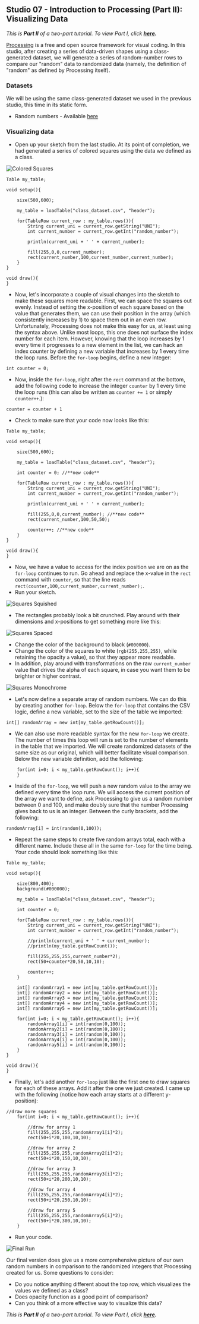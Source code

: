 ## Studio 07 - Introduction to Processing (Part II): Visualizing Data

_This is **Part II** of a two-part tutorial. To view Part I, click **[here](https://github.com/emilyfuhrman/datavis_design/blob/master/2017_Summer/Studios/06_Introduction_to_Processing_Part_1_Creating_Data-Driven_Shapes_Using_Processing.md).**_

[Processing](https://processing.org/) is a free and open source framework for visual coding. In this studio, after creating a series of data-driven shapes using a class-generated dataset, we will generate a series of random-number rows to compare our "random" data to randomized data (namely, the definition of "random" as defined by Processing itself). 

### Datasets

We will be using the same class-generated dataset we used in the previous studio, this time in its static form.

* Random numbers - Available [here](https://github.com/emilyfuhrman/datavis_design/blob/master/2017_Summer/Data/07/class_dataset.csv)

### Visualizing data

* Open up your sketch from the last studio. At its point of completion, we had generated a series of colored squares using the data we defined as a class.

![Colored Squares](https://github.com/emilyfuhrman/datavis_design/blob/master/2017_Summer/Studios/Images/07/01_Colored_Squares.png)

```
Table my_table;

void setup(){
	
	size(500,600);

	my_table = loadTable("class_dataset.csv", "header");

	for(TableRow current_row : my_table.rows()){
		String current_uni = current_row.getString("UNI");
		int current_number = current_row.getInt("random_number"); 

		println(current_uni + ' ' + current_number);
    
		fill(255,0,0,current_number);
		rect(current_number,100,current_number,current_number); 
	}
}

void draw(){
}
```

* Now, let's incorporate a couple of visual changes into the sketch to make these squares more readable. First, we can space the squares out evenly. Instead of setting the x-position of each square based on the value that generates them, we can use their position in the array (which consistently increases by 1) to space them out in an even row. Unfortunately, Processing does not make this easy for us, at least using the syntax above. Unlike most loops, this one does not surface the index number for each item. However, knowing that the loop increases by 1 every time it progresses to a new element in the list, we can hack an index counter by defining a new variable that increases by 1 every time the loop runs. Before the `for-loop` begins, define a new integer:

`int counter = 0;`

* Now, inside the `for-loop`, right after the `rect` command at the bottom, add the following code to increase the integer `counter` by 1 every time the loop runs (this can also be written as `counter += 1` or simply `counter++`.):

`counter = counter + 1`

* Check to make sure that your code now looks like this: 

```
Table my_table;

void setup(){
  
	size(500,600);

	my_table = loadTable("class_dataset.csv", "header");

	int counter = 0; //**new code**

	for(TableRow current_row : my_table.rows()){
		String current_uni = current_row.getString("UNI");
		int current_number = current_row.getInt("random_number"); 

		println(current_uni + ' ' + current_number);
    
		fill(255,0,0,current_number); //**new code**
		rect(current_number,100,50,50); 
    
		counter++; //**new code**
	}
}

void draw(){
}
```
* Now, we have a value to access for the index position we are on as the `for-loop` continues to run. Go ahead and replace the x-value in the `rect` command with `counter`, so that the line reads `rect(counter,100,current_number,current_number);`.
* Run your sketch.

![Squares Squished](https://github.com/emilyfuhrman/datavis_design/blob/master/2017_Summer/Studios/Images/07/02_Squares_Squished.png)

* The rectangles probably look a bit crunched. Play around with their dimensions and x-positions to get something more like this:

![Squares Spaced](https://github.com/emilyfuhrman/datavis_design/blob/master/2017_Summer/Studios/Images/07/03_Squares_Spaced.png)

* Change the color of the background to black (`#000000`).
* Change the color of the squares to white (`rgb(255,255,255)`, while retaining the opacity `a` value), so that they appear more readable.
* In addition, play around with transformations on the raw `current_number` value that drives the alpha of each square, in case you want them to be brighter or higher contrast. 

![Squares Monochrome](https://github.com/emilyfuhrman/datavis_design/blob/master/2017_Summer/Studios/Images/07/04_Squares_Monochrome.png)

* Let's now define a separate array of random numbers. We can do this by creating another `for-loop`. Below the `for-loop` that contains the CSV logic, define a new variable, set to the size of the table we imported: 

`int[] randomArray = new int[my_table.getRowCount()];`

* We can also use more readable syntax for the new `for-loop` we create. The number of times this loop will run is set to the number of elements in the table that we imported. We will create randomized datasets of the same size as our original, which will better facilitate visual comparison. Below the new variable definition, add the following:

```
	for(int i=0; i < my_table.getRowCount(); i++){
	}
```
* Inside of the `for-loop`, we will push a new random value to the array we defined every time the loop runs. We will access the current position of the array we want to define, ask Processing to give us a random number between 0 and 100, and make doubly sure that the number Processing gives back to us is an integer. Between the curly brackets, add the following:

`randomArray[i] = int(random(0,100));`

* Repeat the same steps to create five random arrays total, each with a different name. Include these all in the same `for-loop` for the time being. Your code should look something like this:

```
Table my_table;

void setup(){
  
	size(800,400);
	background(#000000);

	my_table = loadTable("class_dataset.csv", "header");

	int counter = 0;

	for(TableRow current_row : my_table.rows()){
		String current_uni = current_row.getString("UNI");
		int current_number = current_row.getInt("random_number"); 

		//println(current_uni + ' ' + current_number);
		//println(my_table.getRowCount());
    
		fill(255,255,255,current_number*2);
		rect(50+counter*20,50,10,10); 
    
		counter++;
	}
  
	int[] randomArray1 = new int[my_table.getRowCount()];
	int[] randomArray2 = new int[my_table.getRowCount()];
	int[] randomArray3 = new int[my_table.getRowCount()];
	int[] randomArray4 = new int[my_table.getRowCount()];
	int[] randomArray5 = new int[my_table.getRowCount()];
  
	for(int i=0; i < my_table.getRowCount(); i++){
		randomArray1[i] = int(random(0,100));
		randomArray2[i] = int(random(0,100));
		randomArray3[i] = int(random(0,100));
		randomArray4[i] = int(random(0,100));
		randomArray5[i] = int(random(0,100));
	}
}

void draw(){
}
```
* Finally, let's add another `for-loop` just like the first one to draw squares for each of these arrays. Add it after the one we just created. I came up with the following (notice how each array starts at a different y-position):

```
//draw more squares
	for(int i=0; i < my_table.getRowCount(); i++){
     
		//draw for array 1
		fill(255,255,255,randomArray1[i]*2);
		rect(50+i*20,100,10,10); 
     
		//draw for array 2
		fill(255,255,255,randomArray2[i]*2);
		rect(50+i*20,150,10,10); 
     
		//draw for array 3
		fill(255,255,255,randomArray3[i]*2);
		rect(50+i*20,200,10,10); 
     
		//draw for array 4
		fill(255,255,255,randomArray4[i]*2);
		rect(50+i*20,250,10,10); 
     
		//draw for array 5
		fill(255,255,255,randomArray5[i]*2);
		rect(50+i*20,300,10,10); 
	}
```
* Run your code. 

![Final Run](https://github.com/emilyfuhrman/datavis_design/blob/master/2017_Summer/Studios/Images/07/05_Final_Run.png)

Our final version does give us a more comprehensive picture of our own random numbers in comparison to the randomized integers that Processing created for us. Some questions to consider:

* Do you notice anything different about the top row, which visualizes the values we defined as a class?
* Does opacity function as a good point of comparison?
* Can you think of a more effective way to visualize this data?

_This is **Part II** of a two-part tutorial. To view Part I, click **[here](https://github.com/emilyfuhrman/datavis_design/blob/master/2017_Summer/Studios/06_Introduction_to_Processing_Part_1_Creating_Data-Driven_Shapes_Using_Processing.md).**_